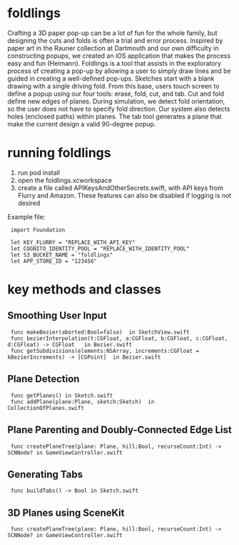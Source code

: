 foldlings
=========

Crafting a 3D paper pop-up can be a lot of fun for the whole family, but designing the cuts and folds is often a trial and error process.  Inspired by paper art in the Rauner collection at Dartmouth and our own difficulty in constructing popups, we created an iOS application that makes the process easy and fun (Heimann).   Foldlings is a tool that assists in the exploratory process of creating a pop-up by allowing a user to simply draw lines and be guided in creating a well-defined pop-ups.  Sketches start with a blank drawing with a single driving fold. From this base, users touch screen to define a popup using our four tools: erase, fold, cut, and tab.  Cut and fold define new edges of planes.  During simulation, we detect fold orientation, so the user does not have to specify fold direction.  Our system also detects holes (enclosed paths) within planes.  The tab tool generates a plane that make the current design a valid 90-degree popup.

running foldlings
========
1) run pod install
2) open the foldlings.xcworkspace
3) create a file called APIKeysAndOtherSecrets.swift, with API keys from Flurry and Amazon.  These features can also be disabled if logging is not desired

Example file:

     import Foundation

     let KEY_FLURRY = "REPLACE_WITH_API_KEY"
     let COGNITO_IDENTITY_POOL = "REPLACE_WITH_IDENTITY_POOL"
     let S3_BUCKET_NAME = "foldlings"
     let APP_STORE_ID = "123456"


key methods and classes
=========

Smoothing User Input  
-----------------------------------
     func makeBezier(aborted:Bool=false)  in SketchView.swift
     func bezierInterpolation(t:CGFloat, a:CGFloat, b:CGFloat, c:CGFloat, d:CGFloat) -> CGFloat   in Bezier.swift
     func getSubdivisions(elements:NSArray, increments:CGFloat = kBezierIncrements) -> [CGPoint]  in Bezier.swift

Plane Detection
-----------------------------------
     func getPlanes() in Sketch.swift
     func addPlane(plane:Plane, sketch:Sketch)  in CollectionOfPlanes.swift

Plane Parenting and Doubly-Connected Edge List
-----------------------------------
     func createPlaneTree(plane: Plane, hill:Bool, recurseCount:Int) -> SCNNode? in GameViewController.swift

Generating Tabs
-----------------------------------
     func buildTabs() -> Bool in Sketch.swift

3D Planes using SceneKit
-----------------------------------
     func createPlaneTree(plane: Plane, hill:Bool, recurseCount:Int) -> SCNNode? in GameViewController.swift
